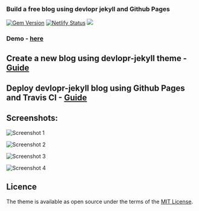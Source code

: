 

### Build a free blog using devlopr jekyll and Github Pages


[![Gem Version](https://badge.fury.io/rb/devlopr.svg)](https://badge.fury.io/rb/devlopr)
[![Netlify Status](https://api.netlify.com/api/v1/badges/4232ac2b-63e0-4c78-92e0-e95aad5ab8c3/deploy-status)](https://app.netlify.com/sites/devlopr/deploys)
![](https://ruby-gem-downloads-badge.herokuapp.com/devlopr?type=total&color=brightgreen&style=plastic)

### Demo - [here](https://devlopr.netlify.com)

## Create a new blog using devlopr-jekyll theme - [Guide](https://devlopr.netlify.com/guides/2017/11/19/build-a-blog-using-devlopr-jekyll)

## Deploy devlopr-jekyll blog using Github Pages and Travis CI - [Guide](https://devlopr.netlify.com/guides/2017/11/19/deploy-blog-using-devlopr-jekyll-and-github-pages)


## Screenshots:

![Screenshot 1](https://raw.githubusercontent.com/sujaykundu777/devlopr-starter/master/assets/img/screenshot1.png)

![Screenshot 2](https://raw.githubusercontent.com/sujaykundu777/devlopr-starter/master/assets/img/screenshot2.png)

![Screenshot 3](https://raw.githubusercontent.com/sujaykundu777/devlopr-starter/master/assets/img/screenshot3.png)

![Screenshot 4](https://raw.githubusercontent.com/sujaykundu777/devlopr-starter/master/assets/img/screenshot4.png)



## Licence

The theme is available as open source under the terms of the [MIT License](https://opensource.org/licenses/MIT).



